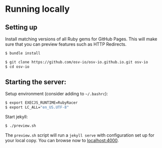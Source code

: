# Running locally


## Setting up

Install matching versions of all Ruby gems for GitHub Pages.  This will make sure that you can preview features such as HTTP Redirects.

```sh
$ bundle install
```

```sh
$ git clone https://github.com/osv-io/osv-io.github.io.git osv-io
$ cd osv-io
```

## Starting the server:

Setup environment (consider adding to `~/.bashrc`):
```sh
$ export EXECJS_RUNTIME=RubyRacer
$ export LC_ALL="en_US.UTF-8"
```

Start jekyll:
```sh
$ ./preview.sh
```

The `preview.sh` script will run a `jekyll serve` with configuration set up for your local copy.  You can browse now to [localhost:4000](http://localhost:4000).
